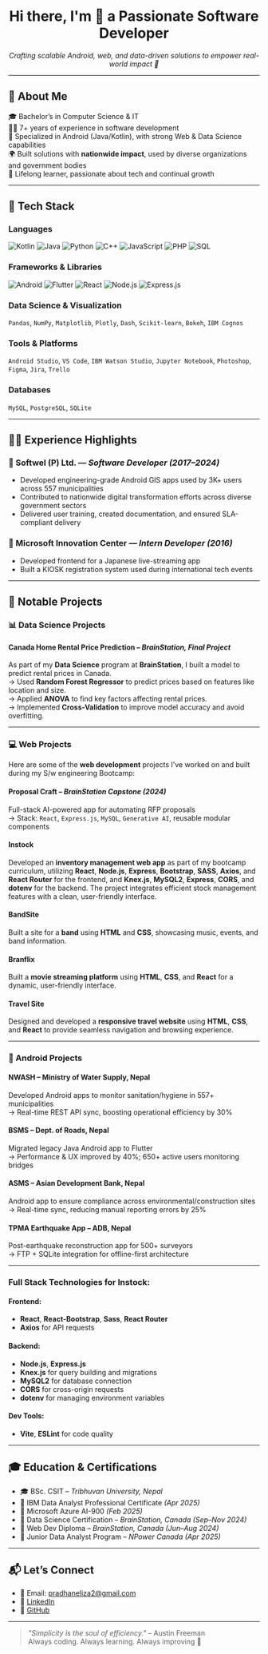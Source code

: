 <h1 align="center">Hi there, I'm 👋 a Passionate Software Developer</h1>
<p align="center">
  <em>Crafting scalable Android, web, and data-driven solutions to empower real-world impact 🚀</em>
</p>

---

## 💼 About Me

🎓 Bachelor’s in Computer Science & IT  
👨‍💻 7+ years of experience in software development  
📱 Specialized in Android (Java/Kotlin), with strong Web & Data Science capabilities  
🌍 Built solutions with **nationwide impact**, used by diverse organizations and government bodies  
🧠 Lifelong learner, passionate about tech and continual growth

---

## 🧰 Tech Stack

### Languages  
![Kotlin](https://img.shields.io/badge/Kotlin-0095D5?style=flat&logo=kotlin&logoColor=white)
![Java](https://img.shields.io/badge/Java-007396?style=flat&logo=java&logoColor=white)
![Python](https://img.shields.io/badge/Python-3776AB?style=flat&logo=python&logoColor=white)
![C++](https://img.shields.io/badge/C++-00599C?style=flat&logo=cplusplus&logoColor=white)
![JavaScript](https://img.shields.io/badge/JavaScript-F7DF1E?style=flat&logo=javascript&logoColor=black)
![PHP](https://img.shields.io/badge/PHP-777BB4?style=flat&logo=php&logoColor=white)
![SQL](https://img.shields.io/badge/SQL-336791?style=flat&logo=postgresql&logoColor=white)

### Frameworks & Libraries  
![Android](https://img.shields.io/badge/Android-3DDC84?style=flat&logo=android&logoColor=white)
![Flutter](https://img.shields.io/badge/Flutter-02569B?style=flat&logo=flutter&logoColor=white)
![React](https://img.shields.io/badge/React-20232A?style=flat&logo=react&logoColor=61DAFB)
![Node.js](https://img.shields.io/badge/Node.js-339933?style=flat&logo=nodedotjs&logoColor=white)
![Express.js](https://img.shields.io/badge/Express.js-000000?style=flat&logo=express&logoColor=white)

### Data Science & Visualization  
`Pandas`, `NumPy`, `Matplotlib`, `Plotly`, `Dash`, `Scikit-learn`, `Bokeh`, `IBM Cognos`

### Tools & Platforms  
`Android Studio`, `VS Code`, `IBM Watson Studio`, `Jupyter Notebook`, `Photoshop`, `Figma`, `Jira`, `Trello`

### Databases  
`MySQL`, `PostgreSQL`, `SQLite`

---

## 👨‍💻 Experience Highlights

### 🚧 Softwel (P) Ltd. — *Software Developer (2017–2024)*  
- Developed engineering-grade Android GIS apps used by 3K+ users across 557 municipalities  
- Contributed to nationwide digital transformation efforts across diverse government sectors  
- Delivered user training, created documentation, and ensured SLA-compliant delivery


### 🧠 Microsoft Innovation Center — *Intern Developer (2016)*  
- Developed frontend for a Japanese live-streaming app  
- Built a KIOSK registration system used during international tech events

---

## 🌟 Notable Projects

### 📊 Data Science Projects

#### **Canada Home Rental Price Prediction** – *BrainStation, Final Project*  
As part of my **Data Science** program at **BrainStation**, I built a model to predict rental prices in Canada.  
→ Used **Random Forest Regressor** to predict prices based on features like location and size.  
→ Applied **ANOVA** to find key factors affecting rental prices.  
→ Implemented **Cross-Validation** to improve model accuracy and avoid overfitting.

---

### 💻 Web Projects
Here are some of the **web development** projects I’ve worked on and built during my S/w engineering Bootcamp:

#### **Proposal Craft** – *BrainStation Capstone (2024)*  
Full-stack AI-powered app for automating RFP proposals  
→ Stack: `React`, `Express.js`, `MySQL`, `Generative AI`, reusable modular components

#### **Instock**
Developed an **inventory management web app** as part of my bootcamp curriculum, utilizing **React**, **Node.js**, **Express**, **Bootstrap**, **SASS**, **Axios**, and **React Router** for the frontend, and **Knex.js**, **MySQL2**, **Express**, **CORS**, and **dotenv** for the backend. The project integrates efficient stock management features with a clean, user-friendly interface.

#### **BandSite**
Built a site for a **band** using **HTML** and **CSS**, showcasing music, events, and band information.

#### **Branflix** 
Built a **movie streaming platform** using **HTML**, **CSS**, and **React** for a dynamic, user-friendly interface.

#### **Travel Site**
Designed and developed a **responsive travel website** using **HTML**, **CSS**, and **React** to provide seamless navigation and browsing experience.

---

### 📱 Android Projects

#### **NWASH – Ministry of Water Supply, Nepal**  
Developed Android apps to monitor sanitation/hygiene in 557+ municipalities  
→ Real-time REST API sync, boosting operational efficiency by 30%

#### **BSMS – Dept. of Roads, Nepal**  
Migrated legacy Java Android app to Flutter  
→ Performance & UX improved by 40%; 650+ active users monitoring bridges

#### **ASMS – Asian Development Bank, Nepal**  
Android app to ensure compliance across environmental/construction sites  
→ Real-time sync, reducing manual reporting errors by 25%

#### **TPMA Earthquake App – ADB, Nepal**  
Post-earthquake reconstruction app for 500+ surveyors  
→ FTP + SQLite integration for offline-first architecture

---

### Full Stack Technologies for **Instock**:
#### **Frontend**:
- **React**, **React-Bootstrap**, **Sass**, **React Router**  
- **Axios** for API requests

#### **Backend**:
- **Node.js**, **Express.js**  
- **Knex.js** for query building and migrations  
- **MySQL2** for database connection  
- **CORS** for cross-origin requests  
- **dotenv** for managing environment variables

#### **Dev Tools**:
- **Vite**, **ESLint** for code quality

---

## 🎓 Education & Certifications

- 🎓 BSc. CSIT – *Tribhuvan University, Nepal*
- 📜 IBM Data Analyst Professional Certificate *(Apr 2025)*
- 📜 Microsoft Azure AI-900 *(Feb 2025)*
- 📜 Data Science Certification – *BrainStation, Canada* *(Sep–Nov 2024)*
- 📜 Web Dev Diploma – *BrainStation, Canada* *(Jun–Aug 2024)*
- 📜 Junior Data Analyst Program – *NPower Canada* *(Apr 2025)*

---
<!--
## 📈 GitHub Stats

<p align="center">
  <img src="https://github-readme-stats.vercel.app/api?username=Elizapr&show_icons=true&theme=tokyonight" alt="GitHub Stats" />
  <img src="https://github-readme-stats.vercel.app/api/top-langs/?username=Elizapr&layout=compact&theme=tokyonight" alt="Top Languages" />
</p>

---
-->
## 📬 Let’s Connect

- 📧 Email: pradhaneliza2@gmail.com  
- 💼 [LinkedIn](https://www.linkedin.com/in/eliza-pradhan)  
- 🐙 [GitHub](https://github.com/Elizapr)

---

> *"Simplicity is the soul of efficiency."* – Austin Freeman  
> Always coding. Always learning. Always improving 💪

<!--
**Elizapr/Elizapr** is a ✨ _special_ ✨ repository because its `README.md` (this file) appears on your GitHub profile.

Here are some ideas to get you started:

- 🔭 I’m currently working on ...
- 🌱 I’m currently learning ...
- 👯 I’m looking to collaborate on ...
- 🤔 I’m looking for help with ...
- 💬 Ask me about ...
- 📫 How to reach me: ...
- 😄 Pronouns: ...
- ⚡ Fun fact: ...
-->
